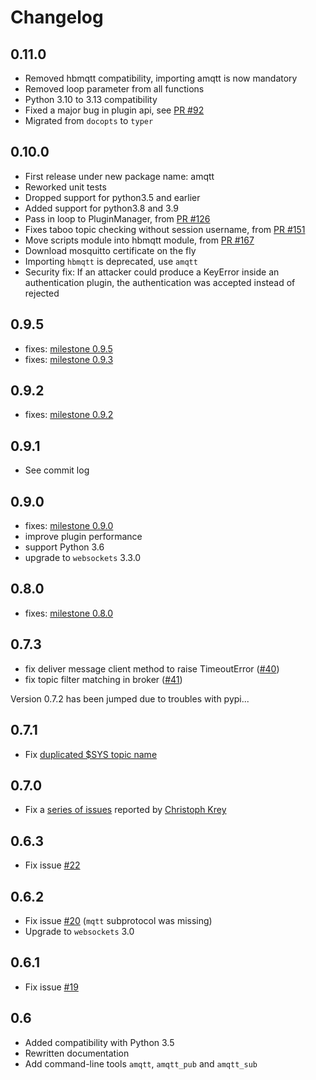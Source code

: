 # Changelog

## 0.11.0

- Removed hbmqtt compatibility, importing amqtt is now mandatory
- Removed loop parameter from all functions
- Python 3.10 to 3.13 compatibility
- Fixed a major bug in plugin api, see [PR #92](https://github.com/Yakifo/amqtt/pull/92)
- Migrated from `docopts` to `typer`

## 0.10.0

- First release under new package name: amqtt
- Reworked unit tests
- Dropped support for python3.5 and earlier
- Added support for python3.8 and 3.9
- Pass in loop to PluginManager, from [PR #126](https://github.com/beerfactory/hbmqtt/pull/126)
- Fixes taboo topic checking without session username, from [PR #151](https://github.com/beerfactory/hbmqtt/pull/151)
- Move scripts module into hbmqtt module, from [PR #167](https://github.com/beerfactory/hbmqtt/pull/167)
- Download mosquitto certificate on the fly
- Importing `hbmqtt` is deprecated, use `amqtt`
- Security fix: If an attacker could produce a KeyError inside an authentication plugin, the authentication was accepted instead of rejected

## 0.9.5

- fixes: [milestone 0.9.5](https://github.com/njouanin/hbmqtt/milestone/11?closed=1)
- fixes: [milestone 0.9.3](https://github.com/njouanin/hbmqtt/milestone/10?closed=1)

## 0.9.2

- fixes: [milestone 0.9.2](https://github.com/beerfactory/hbmqtt/milestone/9?closed=1)

## 0.9.1

- See commit log

## 0.9.0

- fixes: [milestone 0.9.0](https://github.com/beerfactory/hbmqtt/milestone/8?closed=1)
- improve plugin performance
- support Python 3.6
- upgrade to `websockets` 3.3.0

## 0.8.0

- fixes: [milestone 0.8.0](https://github.com/njouanin/hbmqtt/milestone/7?closed=1)

## 0.7.3

- fix deliver message client method to raise TimeoutError ([#40](https://github.com/beerfactory/hbmqtt/issues/40))
- fix topic filter matching in broker ([#41](https://github.com/beerfactory/hbmqtt/issues/41))

Version 0.7.2 has been jumped due to troubles with pypi...

## 0.7.1

- Fix [duplicated $SYS topic name](https://github.com/beerfactory/hbmqtt/issues/37)

## 0.7.0

- Fix a [series of issues](https://github.com/beerfactory/hbmqtt/issues?q=milestone%3A0.7+is%3Aclosed) reported by [Christoph Krey](https://github.com/ckrey)

## 0.6.3

- Fix issue [#22](https://github.com/beerfactory/hbmqtt/issues/22)

## 0.6.2

- Fix issue [#20](https://github.com/beerfactory/hbmqtt/issues/20) (`mqtt` subprotocol was missing)
- Upgrade to `websockets` 3.0

## 0.6.1

- Fix issue [#19](https://github.com/beerfactory/hbmqtt/issues/19)

## 0.6

- Added compatibility with Python 3.5
- Rewritten documentation
- Add command-line tools `amqtt`, `amqtt_pub` and `amqtt_sub`
